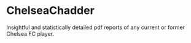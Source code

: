 ChelseaChadder
========

Insightful and statistically detailed pdf reports of any current or former Chelsea FC player.

